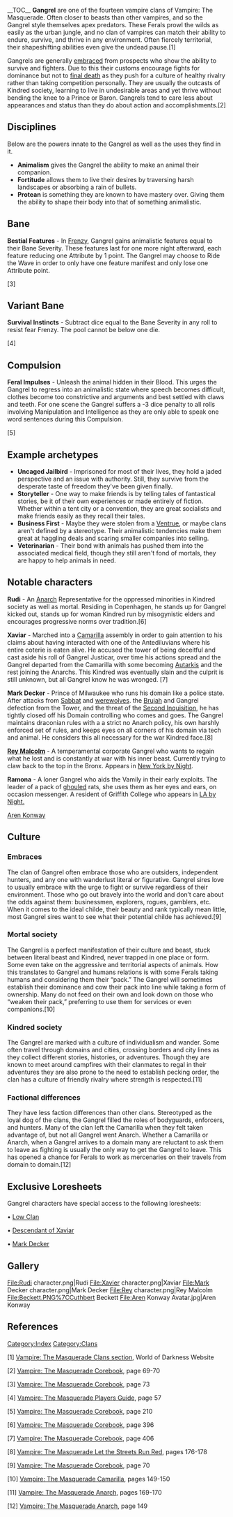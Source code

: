 \_\_TOC\_\_ **Gangrel** are one of the fourteen vampire clans of
Vampire: The Masquerade. Often closer to beasts than other vampires, and
so the Gangrel style themselves apex predators. These Ferals prowl the
wilds as easily as the urban jungle, and no clan of vampires can match
their ability to endure, survive, and thrive in any environment. Often
fiercely territorial, their shapeshifting abilities even give the undead
pause.[1]

Gangrels are generally
<a href="Embrace" class="wikilink" title="embraced">embraced</a> from
prospects who show the ability to survive and fighters. Due to this
their customs encourage fights for dominance but not to
<a href="final_death" class="wikilink" title="final death">final
death</a> as they push for a culture of healthy rivalry rather than
taking competition personally. They are usually the outcasts of Kindred
society, learning to live in undesirable areas and yet thrive without
bending the knee to a Prince or Baron. Gangrels tend to care less about
appearances and status than they do about action and accomplishments.[2]

## Disciplines

Below are the powers innate to the Gangrel as well as the uses they find
in it.

- **Animalism** gives the Gangrel the ability to make an animal their
  companion.
- **Fortitude** allows them to live their desires by traversing harsh
  landscapes or absorbing a rain of bullets.
- **Protean** is something they are known to have mastery over. Giving
  them the ability to shape their body into that of something
  animalistic.

## Bane

<section begin="bane" />

**Bestial Features** - In
<a href="Frenzy" class="wikilink" title="Frenzy">Frenzy</a>, Gangrel
gains animalistic features equal to their Bane Severity. These features
last for one more night afterward, each feature reducing one Attribute
by 1 point. The Gangrel may choose to Ride the Wave in order to only
have one feature manifest and only lose one Attribute point.

<section end="bane" />

[3]

## Variant Bane

<section begin="altbane" />

**Survival Instincts** - Subtract dice equal to the Bane Severity in any
roll to resist fear Frenzy. The pool cannot be below one die.

<section end="altbane" />

[4]

## Compulsion

<section begin="compulsion" />

**Feral Impulses** - Unleash the animal hidden in their Blood. This
urges the Gangrel to regress into an animalistic state where speech
becomes difficult, clothes become too constrictive and arguments and
best settled with claws and teeth. For one scene the Gangrel suffers a
-3 dice penalty to all rolls involving Manipulation and Intelligence as
they are only able to speak one word sentences during this Compulsion.

<section end="compulsion" />

[5]

## Example archetypes

- **Uncaged Jailbird** - Imprisoned for most of their lives, they hold a
  jaded perspective and an issue with authority. Still, they survive
  from the desperate taste of freedom they've been given finally.
- **Storyteller** - One way to make friends is by telling tales of
  fantastical stories, be it of their own experiences or made entirely
  of fiction. Whether within a tent city or a convention, they are great
  socialists and make friends easily as they recall their tales.
- **Business First** - Maybe they were stolen from a
  <a href="Ventrue" class="wikilink" title="Ventrue">Ventrue</a>, or
  maybe clans aren't defined by a stereotype. Their animalistic
  tendencies make them great at haggling deals and scaring smaller
  companies into selling.
- **Veterinarian** - Their bond with animals has pushed them into the
  associated medical field, though they still aren't fond of mortals,
  they are happy to help animals in need.

## Notable characters

**Rudi** - An
<a href="Anarch" class="wikilink" title="Anarch">Anarch</a>
Representative for the oppressed minorities in Kindred society as well
as mortal. Residing in Copenhagen, he stands up for Gangrel kicked out,
stands up for woman Kindred run by misogynistic elders and encourages
progressive norms over tradition.[6]

**Xaviar** - Marched into a
<a href="Camarilla" class="wikilink" title="Camarilla">Camarilla</a>
assembly in order to gain attention to his claims about having
interacted with one of the Antediluvians where his entire coterie is
eaten alive. He accused the tower of being deceitful and cast aside his
roll of Gangrel Justicar, over time his actions spread and the Gangrel
departed from the Camarilla with some becoming
<a href="Autarkis" class="wikilink" title="Autarkis">Autarkis</a> and
the rest joining the Anarchs. This Kindred was eventually slain and the
culprit is still unknown, but all Gangrel know he was wronged. [7]

**Mark Decker** - Prince of Milwaukee who runs his domain like a police
state. After attacks from
<a href="Sabbat" class="wikilink" title="Sabbat">Sabbat</a> and
<a href="Werewolf" class="wikilink" title="werewolves">werewolves</a>.
the <a href="Brujah" class="wikilink" title="Brujah">Brujah</a> and
Gangrel defection from the Tower, and the threat of the
<a href="Second_Inquisition" class="wikilink"
title="Second Inquisition">Second Inquisition</a>, he has tightly closed
off his Domain controlling who comes and goes. The Gangrel maintains
draconian rules with a a strict no Anarch policy, his own harshly
enforced set of rules, and keeps eyes on all corners of his domain via
tech and animal. He considers this all necessary for the war Kindred
face.[8]

**<a href="Rey_Malcolm" class="wikilink" title="Rey Malcolm">Rey
Malcolm</a>** - A temperamental corporate Gangrel who wants to regain
what he lost and is constantly at war with his inner beast. Currently
trying to claw back to the top in the Bronx. Appears in
<a href="New_York_by_Night" class="wikilink"
title="New York by Night">New York by Night</a>.

**Ramona** - A loner Gangrel who aids the Vamily in their early
exploits. The leader of a pack of
<a href="Mortals_and_ghouls" class="wikilink"
title="ghouled">ghouled</a> rats, she uses them as her eyes and ears, on
occasion messenger. A resident of Griffith College who appears in
<a href="LA_by_Night" class="wikilink" title="LA by Night.">LA by
Night.</a>

<a href="Aren_Konway" class="wikilink" title="Aren Konway">Aren
Konway</a>

## Culture

### Embraces

The clan of Gangrel often embrace those who are outsiders, independent
hunters, and any one with wanderlust literal or figurative. Gangrel
sires love to usually embrace with the urge to fight or survive
regardless of their environment. Those who go out bravely into the world
and don’t care about the odds against them: businessmen, explorers,
rogues, gamblers, etc. When it comes to the ideal childe, their beauty
and rank typically mean little, most Gangrel sires want to see what
their potential childe has achieved.[9]

### Mortal society

The Gangrel is a perfect manifestation of their culture and beast, stuck
between literal beast and Kindred, never trapped in one place or form.
Some even take on the aggressive and territorial aspects of animals. How
this translates to Gangrel and humans relations is with some Ferals
taking humans and considering them their “pack.” The Gangrel will
sometimes establish their dominance and cow their pack into line while
taking a form of ownership. Many do not feed on their own and look down
on those who “weaken their pack,” preferring to use them for services or
even companions.[10]

### Kindred society

The Gangrel are marked with a culture of individualism and wander. Some
often travel through domains and cities, crossing borders and city lines
as they collect different stories, histories, or adventures. Though they
are known to meet around campfires with their clanmates to regal in
their adventures they are also prone to the need to establish pecking
order, the clan has a culture of friendly rivalry where strength is
respected.[11]

### Factional differences

They have less faction differences than other clans. Stereotyped as the
loyal dog of the clans, the Gangrel filled the roles of bodyguards,
enforcers, and hunters. Many of the clan left the Camarilla when they
felt taken advantage of, but not all Gangrel went Anarch. Whether a
Camarilla or Anarch, when a Gangrel arrives to a domain many are
reluctant to ask them to leave as fighting is usually the only way to
get the Gangrel to leave. This has opened a chance for Ferals to work as
mercenaries on their travels from domain to domain.[12]

## Exclusive Loresheets

Gangrel characters have special access to the following loresheets:

• <a href="Loresheets#Low_Clan" class="wikilink" title="Low Clan">Low
Clan</a>

• <a href="Loresheets#Descendant_of_Xavier" class="wikilink"
title="Descendant of Xaviar">Descendant of Xaviar</a>

• <a href="Loresheets#Mark_Decker" class="wikilink"
title="Mark Decker">Mark Decker</a>

## Gallery

<File:Rudi> character.png|Rudi <File:Xavier> character.png|Xaviar
<File:Mark> Decker character.png|Mark Decker <File:Rey>
character.png|Rey Malcolm <File:Beckett.PNG%7CCuthbert> Beckett
<File:Aren> Konway Avatar.jpg|Aren Konway

## References

<references />

<a href="Category:Index" class="wikilink"
title="Category:Index">Category:Index</a>
<a href="Category:Clans" class="wikilink"
title="Category:Clans">Category:Clans</a>

[1] [Vampire: The Masquerade Clans
section](https://www.worldofdarkness.com/vampire-the-masquerade-clans),
World of Darkness Website

[2] <a href="Vampire:_The_Masquerade_Corebook" class="wikilink"
title="Vampire: The Masquerade Corebook">Vampire: The Masquerade
Corebook</a>, page 69-70

[3] <a href="Vampire:_The_Masquerade_Corebook" class="wikilink"
title="Vampire: The Masquerade Corebook">Vampire: The Masquerade
Corebook</a>, page 73

[4] <a href="Vampire:_The_Masquerade_Players_Guide" class="wikilink"
title="Vampire: The Masquerade Players Guide">Vampire: The Masquerade
Players Guide</a>, page 57

[5] <a href="Vampire:_The_Masquerade_Corebook" class="wikilink"
title="Vampire: The Masquerade Corebook">Vampire: The Masquerade
Corebook</a>, page 210

[6] <a href="Vampire:_The_Masquerade_Corebook" class="wikilink"
title="Vampire: The Masquerade Corebook">Vampire: The Masquerade
Corebook</a>, page 396

[7] <a href="Vampire:_The_Masquerade_Corebook" class="wikilink"
title="Vampire: The Masquerade Corebook">Vampire: The Masquerade
Corebook</a>, page 406

[8] <a href="Vampire:_The_Masquerade_Let_the_Streets_Run_Red"
class="wikilink"
title="Vampire: The Masquerade Let the Streets Run Red">Vampire: The
Masquerade Let the Streets Run Red</a>, pages 176-178

[9] <a href="Vampire:_The_Masquerade_Corebook" class="wikilink"
title="Vampire: The Masquerade Corebook">Vampire: The Masquerade
Corebook</a>, page 70

[10] <a href="Vampire:_The_Masquerade_Camarilla" class="wikilink"
title="Vampire: The Masquerade Camarilla">Vampire: The Masquerade
Camarilla</a>, pages 149-150

[11] <a href="Vampire:_The_Masquerade_Anarch" class="wikilink"
title="Vampire: The Masquerade Anarch">Vampire: The Masquerade
Anarch</a>, pages 169-170

[12] <a href="Vampire:_The_Masquerade_Anarch" class="wikilink"
title="Vampire: The Masquerade Anarch">Vampire: The Masquerade
Anarch</a>, page 149
